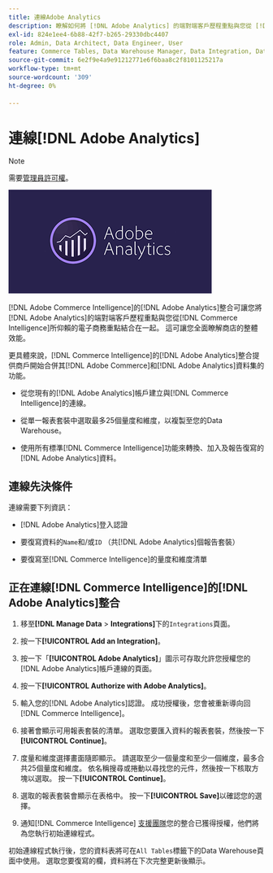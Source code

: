 ```yaml
---
title: 連線Adobe Analytics
description: 瞭解如何將 [!DNL Adobe Analytics] 的端對端客戶歷程重點與您從 [!DNL Commerce Intelligence]所仰賴的電子商務重點結合在一起。
exl-id: 824e1ee4-6b88-42f7-b265-29330dbc4407
role: Admin, Data Architect, Data Engineer, User
feature: Commerce Tables, Data Warehouse Manager, Data Integration, Data Import/Export
source-git-commit: 6e2f9e4a9e91212771e6f6baa8c2f8101125217a
workflow-type: tm+mt
source-wordcount: '309'
ht-degree: 0%

---
```


# 連線[!DNL Adobe Analytics]

>[!NOTE]
>
>需要[管理員許可權](../../../administrator/user-management/user-management.md)。

![](../../../assets/adobe-analytic-slogo.png)

[!DNL Adobe Commerce Intelligence]的[!DNL Adobe Analytics]整合可讓您將[!DNL Adobe Analytics]的端對端客戶歷程重點與您從[!DNL Commerce Intelligence]所仰賴的電子商務重點結合在一起。 這可讓您全面瞭解商店的整體效能。

更具體來說，[!DNL Commerce Intelligence]的[!DNL Adobe Analytics]整合提供商戶開始合併其[!DNL Adobe Commerce]和[!DNL Adobe Analytics]資料集的功能。

- 從您現有的[!DNL Adobe Analytics]帳戶建立與[!DNL Commerce Intelligence]的連線。

- 從單一報表套裝中選取最多25個量度和維度，以複製至您的Data Warehouse。

- 使用所有標準[!DNL Commerce Intelligence]功能來轉換、加入及報告復寫的[!DNL Adobe Analytics]資料。

## 連線先決條件

連線需要下列資訊：

- [!DNL Adobe Analytics]登入認證

- 要復寫資料的`Name`和/或`ID` （共[!DNL Adobe Analytics]個報告套裝）

- 要復寫至[!DNL Commerce Intelligence]的量度和維度清單

## 正在連線[!DNL Commerce Intelligence]的[!DNL Adobe Analytics]整合

1. 移至&#x200B;**[!DNL Manage Data** > **Integrations]**&#x200B;下的`Integrations`頁面。

1. 按一下&#x200B;**[!UICONTROL Add an Integration]**。

1. 按一下「**[!UICONTROL Adobe Analytics]**」圖示可存取允許您授權您的[!DNL Adobe Analytics]帳戶連線的頁面。

1. 按一下&#x200B;**[!UICONTROL Authorize with Adobe Analytics]**。

1. 輸入您的[!DNL Adobe Analytics]認證。 成功授權後，您會被重新導向回[!DNL Commerce Intelligence]。

1. 接著會顯示可用報表套裝的清單。 選取您要匯入資料的報表套裝，然後按一下&#x200B;**[!UICONTROL Continue]**。

1. 度量和維度選擇畫面隨即顯示。 請選取至少一個量度和至少一個維度，最多合共25個量度和維度。 依名稱搜尋或捲動以尋找您的元件，然後按一下核取方塊以選取。 按一下&#x200B;**[!UICONTROL Continue]**。

1. 選取的報表套裝會顯示在表格中。 按一下&#x200B;**[!UICONTROL Save]**&#x200B;以確認您的選擇。

1. 通知[!DNL Commerce Intelligence] [支援團隊](https://experienceleague.adobe.com/docs/commerce-knowledge-base/kb/troubleshooting/miscellaneous/mbi-service-policies.html?lang=zh-Hant)您的整合已獲得授權，他們將為您執行初始連線程式。

初始連線程式執行後，您的資料表將可在`All Tables`標籤下的Data Warehouse頁面中使用。 選取您要復寫的欄，資料將在下次完整更新後顯示。
